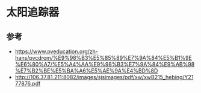 # 太阳追踪器


## 参考

- https://www.pveducation.org/zh-hans/pvcdrom/%E9%98%B3%E5%85%89%E7%9A%84%E5%B1%9E%E6%80%A7/%E5%A4%AA%E9%98%B3%E7%9A%84%E9%AB%98%E7%B2%BE%E5%BA%A6%E5%AE%9A%E4%BD%8D
- http://106.37.81.211:8082/images/sjsimages/pdf/xw/xwB215_hebing/Y2177876.pdf